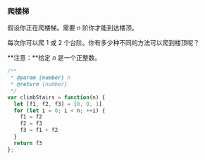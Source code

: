 ### 爬楼梯

假设你正在爬楼梯。需要 *n* 阶你才能到达楼顶。

每次你可以爬 1 或 2 个台阶。你有多少种不同的方法可以爬到楼顶呢？

**注意：**给定 *n* 是一个正整数。

````javascript
/**
 * @param {number} n
 * @return {number}
 */
var climbStairs = function(n) {
  let [f1, f2, f3] = [0, 0, 1]
  for (let i = 0; i < n; ++i) {
    f1 = f2
    f2 = f3
    f3 = f1 + f2
  }
  return f3
};
````

